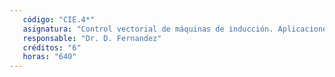 ```yaml
---
   código: "CIE.4*"
   asignatura: "Control vectorial de máquinas de inducción. Aplicaciones en energía eólica"
   responsable: "Dr. D. Fernandez"
   créditos: "6"
   horas: "640"
---
```

<!--stackedit_data:
eyJoaXN0b3J5IjpbMTc3OTU3NjQxXX0=
-->